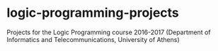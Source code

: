 # logic-programming-projects

Projects for the Logic Programming course 2016-2017 (Department of Informatics and Telecommunications, University of Athens)
